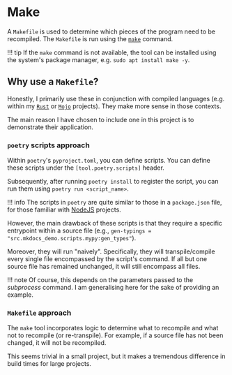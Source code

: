 # Make

A `Makefile` is used to determine which pieces of the program need to be recompiled. The `Makefile` is run using the [`make`](https://www.gnu.org/software/make/manual/make.html) command.

!!! tip
    If the `make` command is not available, the tool can be installed using the system's package manager, e.g. `sudo apt install make -y`.

## Why use a `Makefile`?

Honestly, I primarily use these in conjunction with compiled languages (e.g. within my [`Rust`](https://www.rust-lang.org/) or [`Mojo`](https://www.modular.com/max/mojo) projects). They make more sense in those contexts.

The main reason I have chosen to include one in this project is to demonstrate their application.

### `poetry` scripts approach

Within `poetry`'s `pyproject.toml`, you can define scripts. You can define these scripts under the `[tool.poetry.scripts]` header.

Subsequently, after running `poetry install` to register the script, you can run them using `poetry run <script_name>`.

!!! info
    The scripts in `poetry` are quite similar to those in a `package.json` file, for those familiar with [NodeJS](https://nodejs.org/en) projects.

However, the main drawback of these scripts is that they require a specific entrypoint within a source file (e.g., `gen-typings = "src.mkdocs_demo.scripts.mypy:gen_types"`).

Moreover, they will run "naively". Specifically, they will transpile/compile every single file encompassed by the script's command. If all but one source file has remained unchanged, it will still encompass all files.

!!! note
    Of course, this depends on the parameters passed to the *subprocess* command. I am generalising here for the sake of providing an example.

### `Makefile` approach

The `make` tool incorporates logic to determine what to recompile and what not to recompile (or re-transpile). For example, if a source file has not been changed, it will not be recompiled.

This seems trivial in a small project, but it makes a tremendous difference in build times for large projects.
